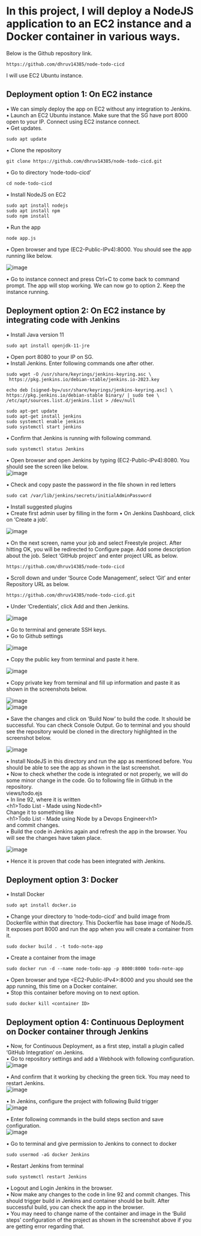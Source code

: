 # In this project, I will deploy a NodeJS application to an EC2 instance and a Docker container in various ways.   
Below is the Github repository link.  

```
https://github.com/dhruv14385/node-todo-cicd
```
I will use EC2 Ubuntu instance.  
## Deployment option 1: On EC2 instance
•	We can simply deploy the app on EC2 without any integration to Jenkins.  
•	Launch an EC2 Ubuntu instance. Make sure that the SG have port 8000 open to your IP. Connect using EC2 instance connect.   
•	Get updates.  
```
sudo apt update
```
•	Clone the repository  
```
git clone https://github.com/dhruv14385/node-todo-cicd.git
```
•	Go to directory ‘node-todo-cicd’  
```
cd node-todo-cicd
```
•	Install NodeJS on EC2  
```
sudo apt install nodejs
sudo apt install npm
sudo npm install
```
•	Run the app  
```
node app.js
```
•	Open browser and type (EC2-Public-IPv4):8000. You should see the app running like below.   

![image](https://github.com/dhruv14385/node-todo-cicd/assets/83332524/e006b4b2-0c80-4aee-866f-b5c2d64e9e81)

 
•	Go to instance connect and press Ctrl+C to come back to command prompt. The app will stop working. We can now go to option 2. Keep the instance running.  
## Deployment option 2: On EC2 instance by integrating code with Jenkins  
•	Install Java version 11  
```
sudo apt install openjdk-11-jre
```

•	Open port 8080 to your IP on SG.  
•	Install Jenkins. Enter following commands one after other.   
```
sudo wget -O /usr/share/keyrings/jenkins-keyring.asc \
 https://pkg.jenkins.io/debian-stable/jenkins.io-2023.key
```
```
echo deb [signed-by=/usr/share/keyrings/jenkins-keyring.asc] \
https://pkg.jenkins.io/debian-stable binary/ | sudo tee \
/etc/apt/sources.list.d/jenkins.list > /dev/null
```
```
sudo apt-get update
sudo apt-get install jenkins
sudo systemctl enable jenkins
sudo systemctl start jenkins
```
•	Confirm that Jenkins is running with following command.  
```
sudo systemctl status Jenkins
```
•	Open browser and open Jenkins by typing (EC2-Public-IPv4):8080. You should see the screen like below.  
![image](https://github.com/dhruv14385/node-todo-cicd/assets/83332524/2f540520-fb79-4ae0-bc3e-1e6ca3869c11)  
 
•	Check and copy paste the password in the file shown in red letters  
```
sudo cat /var/lib/jenkins/secrets/initialAdminPassword
```
•	Install suggested plugins   
•	Create first admin user by filling in the form
•	On Jenkins Dashboard, click on ‘Create a job’.   

![image](https://github.com/dhruv14385/node-todo-cicd/assets/83332524/1bc5b3eb-8788-46e8-82b4-e847ada57b0b)  
 
•	On the next screen, name your job and select Freestyle project. After hitting OK, you will be redirected to Configure page. Add some description about the job. Select ‘GitHub project’ and enter project URL as below.  
```
https://github.com/dhruv14385/node-todo-cicd
```
•	Scroll down and under ‘Source Code Management’, select ‘Git’ and enter Repository URL as below.  
```
https://github.com/dhruv14385/node-todo-cicd.git
```
•	Under ‘Credentials’, click Add and then Jenkins.  

![image](https://github.com/dhruv14385/node-todo-cicd/assets/83332524/70bc9b35-3e7a-4b8e-86f6-6e1ce3015df1)  

•	Go to terminal and generate SSH keys.  
•	Go to Github settings 

![image](https://github.com/dhruv14385/node-todo-cicd/assets/83332524/5508f4f0-5d0c-4909-80c0-8b4cef0394c4)  

•	Copy the public key from terminal and paste it here.

![image](https://github.com/dhruv14385/node-todo-cicd/assets/83332524/a2eccac9-5e68-4688-9d7b-d832bef9433d)  
 
•	Copy private key from terminal and fill up information and paste it as shown in the screenshots below.  

![image](https://github.com/dhruv14385/node-todo-cicd/assets/83332524/68daa494-31d3-41c5-a9e4-6acd9523370a)   
![image](https://github.com/dhruv14385/node-todo-cicd/assets/83332524/4dddc557-4f95-4261-a1b4-d187e3f3b83d)  
 
•	Save the changes and click on ‘Build Now’ to build the code. It should be successful. You can check Console Output. Go to terminal and you should see the repository would be cloned in the directory highlighted in the screenshot below.  

![image](https://github.com/dhruv14385/node-todo-cicd/assets/83332524/f9191d08-7c5b-4494-8195-1ec4b24f41f3)  
 
•	Install NodeJS in this directory and run the app as mentioned before. You should be able to see the app as shown in the last screenshot.   
•	Now to check whether the code is integrated or not properly, we will do some minor change in the code. Go to following file in Github in the repository.   
views/todo.ejs  
•	In line 92, where it is written   
&lt;h1&gt;Todo List - Made using Node&lt;h1&gt;  
Change it to something like  
&lt;h1&gt;Todo List - Made using Node by a Devops Engineer&lt;h1&gt;    
and commit changes.  
•	Build the code in Jenkins again and refresh the app in the browser. You will see the changes have taken place.

![image](https://github.com/dhruv14385/node-todo-cicd/assets/83332524/91e3f3fe-8d83-4956-94e0-9e2b3e0f7bf7)  
  
•	Hence it is proven that code has been integrated with Jenkins.  


## Deployment option 3: Docker  
•	Install Docker  
```
sudo apt install docker.io
```
•	Change your directory to ‘node-todo-cicd’ and build image from Dockerfile within that directory. This Dockerfile has base image of NodeJS. It exposes port 8000 and run the app when you will create a container from it.  
```
sudo docker build . -t todo-note-app
```
•	Create a container from the image
```
sudo docker run -d --name node-todo-app -p 8000:8000 todo-note-app
```
•	Open browser and type &lt;EC2-Public-IPv4&gt;:8000 and you should see the app running, this time on a Docker container.  
•	Stop this container before moving on to next option.  
```
sudo docker kill <container ID>
```
## Deployment option 4: Continuous Deployment on Docker container through Jenkins  
•	Now, for Continuous Deployment, as a first step, install a plugin called ‘GitHub Integration’ on Jenkins.  
•	Go to repository settings and add a Webhook with following configuration.  
![image](https://github.com/dhruv14385/node-todo-cicd/assets/83332524/c6660aa8-1727-40f1-859f-225057326149)  
 
•	And confirm that it working by checking the green tick. You may need to restart Jenkins.  
![image](https://github.com/dhruv14385/node-todo-cicd/assets/83332524/f1ce81fd-6db1-4cfb-978c-21f29830a778)  
 
•	In Jenkins, configure the project with following Build trigger  
![image](https://github.com/dhruv14385/node-todo-cicd/assets/83332524/f34fa7a4-8681-4279-b769-aa942333a654)  
 
•	Enter following commands in the build steps section and save configuration.  
![image](https://github.com/dhruv14385/node-todo-cicd/assets/83332524/505179c5-3f56-42bc-99f7-fd2b9c44f8ee)  
 
•	Go to terminal and give permission to Jenkins to connect to docker  
```
sudo usermod -aG docker Jenkins
```
•	Restart Jenkins from terminal  
```
sudo systemctl restart Jenkins
```
•	Logout and Login Jenkins in the browser.  
•	Now make any changes to the code in line 92 and commit changes. This should trigger build in Jenkins and container should be built. After successful build, you can check the app in the browser.  
•	You may need to change name of the container and image in the ‘Build steps’ configuration of the project as shown in the screenshot above if you are getting error regarding that.  

